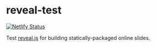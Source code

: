 # reveal-test

[![Netlify Status](https://api.netlify.com/api/v1/badges/b9a9b843-0252-40c3-af56-89e09bb6b302/deploy-status)](https://app.netlify.com/sites/timebertt-talk-reveal-test/deploys)

Test [reveal.js](https://revealjs.com/) for building statically-packaged online slides.
